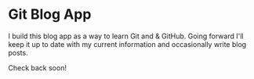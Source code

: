 # Git Blog App

I build this blog app as a way to learn Git and & GitHub. Going forward I'll keep it up to date with my current information and occasionally write blog posts.

Check back soon!